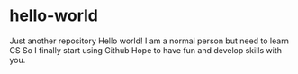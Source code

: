 # hello-world
Just another repository
Hello world!
I am a normal person but need to learn CS
So I finally start using Github
Hope to have fun and develop skills with you.
